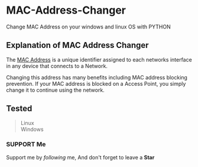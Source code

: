 
# MAC-Address-Changer
Change MAC Address on your windows and linux OS with PYTHON
## Explanation of MAC Address Changer
The [MAC Address](https://en.wikipedia.org/wiki/MAC_address) is a unique identifier assigned to each networks interface in any device that connects  to a Network.

Changing this address has many benefits including MAC address blocking prevention. If your MAC address is blocked on a Access Point, you simply change it to continue using the network.
## Tested
> Linux<br/>
> Windows


### SUPPORT Me
Support me by _following_ me, And don't forget to leave a **Star**
